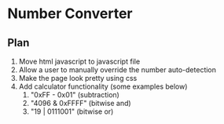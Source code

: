 # Number Converter

## Plan
1. Move html javascript to javascript file
2. Allow a user to manually override the number auto-detection
3. Make the page look pretty using css
4. Add calculator functionality (some examples below)
    1. "0xFF - 0x01" (subtraction)
    2. "4096 & 0xFFFF" (bitwise and)
    3. "19 | 0111001" (bitwise or)